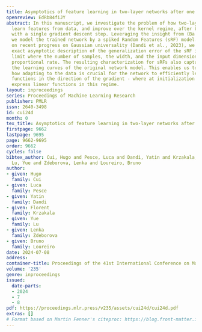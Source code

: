 ```yaml
---
title: Asymptotics of feature learning in two-layer networks after one gradient-step
openreview: EdRb84fiJY
abstract: In this manuscript, we investigate the problem of how two-layer neural networks
  learn features from data, and improve over the kernel regime, after being trained
  with a single gradient descent step. Leveraging the insight from (Ba et al., 2022),
  we model the trained network by a spiked Random Features (sRF) model. Further building
  on recent progress on Gaussian universality (Dandi et al., 2023), we provide an
  exact asymptotic description of the generalization error of the sRF in the high-dimensional
  limit where the number of samples, the width, and the input dimension grow at a
  proportional rate. The resulting characterization for sRFs also captures closely
  the learning curves of the original network model. This enables us to understand
  how adapting to the data is crucial for the network to efficiently learn non-linear
  functions in the direction of the gradient - where at initialization it can only
  express linear functions in this regime.
layout: inproceedings
series: Proceedings of Machine Learning Research
publisher: PMLR
issn: 2640-3498
id: cui24d
month: 0
tex_title: Asymptotics of feature learning in two-layer networks after one gradient-step
firstpage: 9662
lastpage: 9695
page: 9662-9695
order: 9662
cycles: false
bibtex_author: Cui, Hugo and Pesce, Luca and Dandi, Yatin and Krzakala, Florent and
  Lu, Yue and Zdeborova, Lenka and Loureiro, Bruno
author:
- given: Hugo
  family: Cui
- given: Luca
  family: Pesce
- given: Yatin
  family: Dandi
- given: Florent
  family: Krzakala
- given: Yue
  family: Lu
- given: Lenka
  family: Zdeborova
- given: Bruno
  family: Loureiro
date: 2024-07-08
address:
container-title: Proceedings of the 41st International Conference on Machine Learning
volume: '235'
genre: inproceedings
issued:
  date-parts:
  - 2024
  - 7
  - 8
pdf: https://proceedings.mlr.press/v235/assets/cui24d/cui24d.pdf
extras: []
# Format based on Martin Fenner's citeproc: https://blog.front-matter.io/posts/citeproc-yaml-for-bibliographies/
---
```

